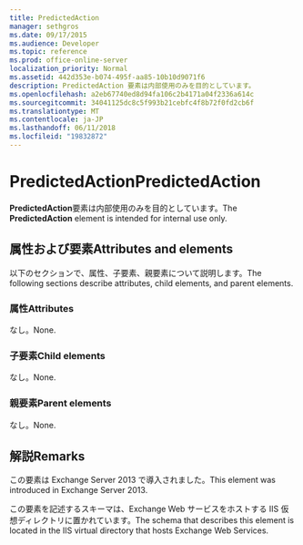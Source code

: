 ```yaml
---
title: PredictedAction
manager: sethgros
ms.date: 09/17/2015
ms.audience: Developer
ms.topic: reference
ms.prod: office-online-server
localization_priority: Normal
ms.assetid: 442d353e-b074-495f-aa85-10b10d9071f6
description: PredictedAction 要素は内部使用のみを目的としています。
ms.openlocfilehash: a2eb67740ed8d94fa106c2b4171a04f2336a614c
ms.sourcegitcommit: 34041125dc8c5f993b21cebfc4f8b72f0fd2cb6f
ms.translationtype: MT
ms.contentlocale: ja-JP
ms.lasthandoff: 06/11/2018
ms.locfileid: "19832872"
---
```

# <a name="predictedaction"></a><span data-ttu-id="8437e-103">PredictedAction</span><span class="sxs-lookup"><span data-stu-id="8437e-103">PredictedAction</span></span>

<span data-ttu-id="8437e-104">**PredictedAction**要素は内部使用のみを目的としています。</span><span class="sxs-lookup"><span data-stu-id="8437e-104">The **PredictedAction** element is intended for internal use only.</span></span> 

## <a name="attributes-and-elements"></a><span data-ttu-id="8437e-105">属性および要素</span><span class="sxs-lookup"><span data-stu-id="8437e-105">Attributes and elements</span></span>

<span data-ttu-id="8437e-106">以下のセクションで、属性、子要素、親要素について説明します。</span><span class="sxs-lookup"><span data-stu-id="8437e-106">The following sections describe attributes, child elements, and parent elements.</span></span>
  
### <a name="attributes"></a><span data-ttu-id="8437e-107">属性</span><span class="sxs-lookup"><span data-stu-id="8437e-107">Attributes</span></span>

<span data-ttu-id="8437e-108">なし。</span><span class="sxs-lookup"><span data-stu-id="8437e-108">None.</span></span>
  
### <a name="child-elements"></a><span data-ttu-id="8437e-109">子要素</span><span class="sxs-lookup"><span data-stu-id="8437e-109">Child elements</span></span>

<span data-ttu-id="8437e-110">なし。</span><span class="sxs-lookup"><span data-stu-id="8437e-110">None.</span></span>
  
### <a name="parent-elements"></a><span data-ttu-id="8437e-111">親要素</span><span class="sxs-lookup"><span data-stu-id="8437e-111">Parent elements</span></span>

<span data-ttu-id="8437e-112">なし。</span><span class="sxs-lookup"><span data-stu-id="8437e-112">None.</span></span>
  
## <a name="remarks"></a><span data-ttu-id="8437e-113">解説</span><span class="sxs-lookup"><span data-stu-id="8437e-113">Remarks</span></span>

<span data-ttu-id="8437e-114">この要素は Exchange Server 2013 で導入されました。</span><span class="sxs-lookup"><span data-stu-id="8437e-114">This element was introduced in Exchange Server 2013.</span></span>
  
<span data-ttu-id="8437e-115">この要素を記述するスキーマは、Exchange Web サービスをホストする IIS 仮想ディレクトリに置かれています。</span><span class="sxs-lookup"><span data-stu-id="8437e-115">The schema that describes this element is located in the IIS virtual directory that hosts Exchange Web Services.</span></span>
  


